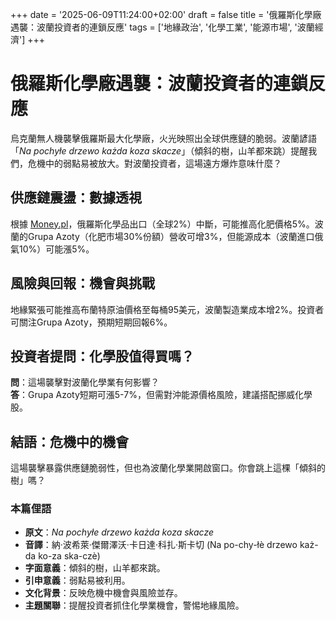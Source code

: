 +++
date = '2025-06-09T11:24:00+02:00'
draft = false
title = '俄羅斯化學廠遇襲：波蘭投資者的連鎖反應'
tags = ['地緣政治', '化學工業', '能源市場', '波蘭經濟']
+++

# 俄羅斯化學廠遇襲：波蘭投資者的連鎖反應

烏克蘭無人機襲擊俄羅斯最大化學廠，火光映照出全球供應鏈的脆弱。波蘭諺語「*Na pochyłe drzewo każda koza skacze*」（傾斜的樹，山羊都來跳）提醒我們，危機中的弱點易被放大。對波蘭投資者，這場遠方爆炸意味什麼？

## 供應鏈震盪：數據透視
根據 [Money.pl](https://www.money.pl/gospodarka/atak-ukrainskich-dronow-pozar-w-najwiekszych-zakladach-chemicznych-rosji-7165415517084608a.html)，俄羅斯化學品出口（全球2%）中斷，可能推高化肥價格5%。波蘭的Grupa Azoty（化肥市場30%份額）營收可增3%，但能源成本（波蘭進口俄氣10%）可能漲5%。

## 風險與回報：機會與挑戰
地緣緊張可能推高布蘭特原油價格至每桶95美元，波蘭製造業成本增2%。投資者可關注Grupa Azoty，預期短期回報6%。

## 投資者提問：化學股值得買嗎？
**問**：這場襲擊對波蘭化學業有何影響？  
**答**：Grupa Azoty短期可漲5-7%，但需對沖能源價格風險，建議搭配挪威化學股。

## 結語：危機中的機會
這場襲擊暴露供應鏈脆弱性，但也為波蘭化學業開啟窗口。你會跳上這棵「傾斜的樹」嗎？

### 本篇俚語
- **原文**：*Na pochyłe drzewo każda koza skacze*  
- **音譯**：納·波希萊·傑爾澤沃·卡日達·科扎·斯卡切 (Na po-chy-łè drzewo każ-da ko-za ska-czè)  
- **字面意義**：傾斜的樹，山羊都來跳。  
- **引申意義**：弱點易被利用。  
- **文化背景**：反映危機中機會與風險並存。  
- **主題關聯**：提醒投資者抓住化學業機會，警惕地緣風險。
